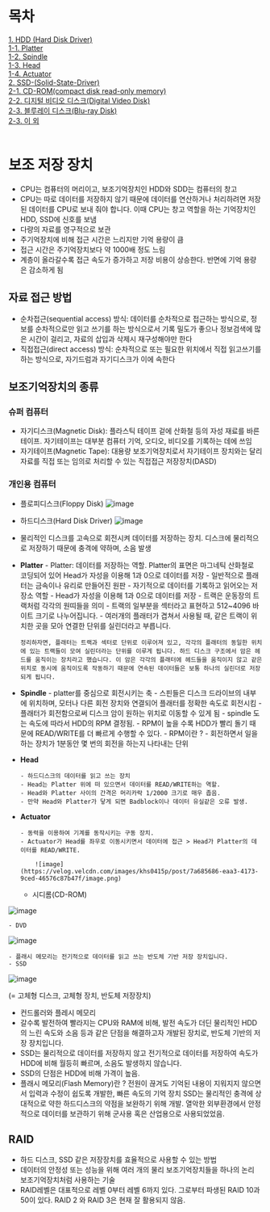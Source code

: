 # 목차 
[1. HDD (Hard Disk Driver)](#HDD-(Hard-Disk-Driver)) <br>
[1-1. Platter](#Platter) <br>
[1-2. Spindle](#Spindle) <br>
[1-3. Head](#Head) <br>
[1-4. Actuator](#Actuator) <br>
[2. SSD-(Solid-State-Driver)](#SSD-(Solid-State-Driver)) <br>
[2-1. CD-ROM(compact disk read-only memory)](#CD-ROM(compact-disk-read-only-memory)) <br>
[2-2. 디지털 비디오 디스크(Digital Video Disk)](#디지털-비디오-디스크(Digital-Video-Disk)) <br>
[2-3. 블루레이 디스크(Blu-ray Disk)](#블루레이-디스크(Blu-ray-Disk)) <br>
[2-3. 이 외](#이-외) <br><br>


# 보조 저장 장치 
- CPU는 컴퓨터의 머리이고, 보조기억장치인 HDD와 SDD는 컴퓨터의 창고
- CPU는 따로 데이터를 저장하지 않기 때문에 데이터를 연산하거나 처리하려면 저장된 데이터를 CPU로 보내 줘야 합니다. 이때 CPU는 창고 역할을 하는 기억장치인 HDD, SSD에 신호를 보냄
- 다량의 자료를 영구적으로 보관
- 주기억장치에 비해 접근 시간은 느리지만 기억 용량이 큼
- 접근 시간은 주기억장치보다 약 1000배 정도 느림
- 계층이 올라갈수록 접근 속도가 증가하고 저장 비용이 상승한다. 반면에 기억 용량은 감소하게 됨

## 자료 접근 방법
- 순차접근(sequential access) 방식: 데이터를 순차적으로 접근하는 방식으로, 정보를 순차적으로만 읽고 쓰기를 하는 방식으로서 기록 밀도가 좋으나 정보검색에 많은 시간이 걸리고, 자료의 삽입과 삭제시 재구성해야만 한다
- 직접접근(direct access) 방식: 순차적으로 또는 필요한 위치에서 직접 읽고쓰기를 하는 방식으로, 자기드럼과 자기디스크가 이에 속한다

## 보조기억장치의 종류
### 슈퍼 컴퓨터
  - 자기디스크(Magnetic Disk): 플라스틱 테이프 겉에 산화철 등의 자성 재료를 바른 테이프. 자기테이프는 대부분 컴퓨터 기억, 오디오, 비디오를 기록하는 데에 쓰임
  - 자기테이프(Magnetic Tape): 대용량 보조기억장치로서 자기테이프 장치와는 달리 자료를 직접 또는 임의로 처리할 수 있는 직접접근 저장장치(DASD)
### 개인용 컴퓨터
  - 플로피디스크(Floppy Disk)
![image](https://cdn.manzlab.com/news/photo/201802/258_885_313.jpg)
        
  - 하드디스크(Hard Disk Driver)
![image](https://velog.velcdn.com/images/khs0415p/post/bad6b102-0184-4df0-a983-29124accb0d2/image.png)
  - 물리적인 디스크를 고속으로 회전시켜 데이터를 저장하는 장치. 디스크에 물리적으로 저장하기 때문에 충격에 약하며, 소음 발생
  - **Platter**
        - Platter: 데이터를 저장하는 역할. Platter의 표면은 마그네틱 산화철로 코딩되어 있어 Head가 자성을 이용해 1과 0으로 데이터를 저장
        - 일반적으로 플래터는 금속이나 유리로 만들어진 원판
        - 자기적으로 데이터를 기록하고 읽어오는 저장소 역할
        - Head가 자성을 이용해 1과 0으로 데이터를 저장
        - 트랙은 운동장의 트랙처럼 각각의 원띠들을 의미
        - 트랙의 일부분을 섹터라고 표현하고 512~4096 바이트 크기로 나누어집니다.
        - 여러개의 플래터가 겹쳐서 사용될 때, 같은 트랙이 위치한 곳을 모아 연결한 단위를 실린더라고 부릅니다.
        
        정리하자면, 플래터는 트랙과 섹터로 단위로 이루어져 있고, 각각의 플래터의 동일한 위치에 있는 트랙들이 모여 실린더라는 단위를 이루게 됩니다. 하드 디스크 구조에서 암은 헤드를 움직이는 장치라고 했습니다. 이 암은 각각의 플래터에 헤드들을 움직이지 않고 같은 위치로 동시에 움직이도록 작동하기 때문에 연속된 데이터들은 보통 하나의 실린더로 저장되게 됩니다.
        
 - **Spindle**
        - platter를 중심으로 회전시키는 축
        - 스핀들은 디스크 드라이브의 내부에 위치하며, 모터나 다른 회전 장치와 연결되어 플래터를 정확한 속도로 회전시킴
        - 플래터가 회전함으로써 디스크 암이 원하는 위치로 이동할 수 있게 됨
        - spindle 도는 속도에 따라서 HDD의 RPM 결정됨.
        - RPM이 높을 수록 HDD가 빨리 돌기 때문에 READ/WRITE를 더 빠르게 수행할 수 있다.
        - RPM이란 ?
            - 회전하면서 일을 하는 장치가 1분동안 몇 번의 회전을 하는지 나타내는 단위
        
  - **Head**
        
        - 하드디스크의 데이터를 읽고 쓰는 장치
        - Head는 Platter 위에 떠 있으면서 데이터를 READ/WRITE하는 역할.
        - Head와 Platter 사이의 간격은 머리카락 1/2000 크기로 매우 좁음.
        - 만약 Head와 Platter가 닿게 되면 Badblock이나 데이터 유실같은 오류 발생.
        
  - **Actuator**
        
        - 동력을 이용하여 기계를 동작시키는 구동 장치.
        - Actuator가 Head를 좌우로 이동시키면서 데이터에 접근 > Head가 Platter의 데이터를 READ/WRITE.
            
            ![image](https://velog.velcdn.com/images/khs0415p/post/7a685686-eaa3-4173-9ced-46576c87b47f/image.png)
            
    - 시디롬(CD-ROM)
    
   ![image](https://upload.wikimedia.org/wikipedia/commons/c/ca/CD-ROM.png)
    
    - DVD
    
   ![image](http://www.yeinmedia.com/sub/img/cd_2010_04.jpg)
    
    - 플래시 메모리는 전기적으로 데이터를 읽고 쓰는 반도체 기반 저장 장치입니다.
    - SSD

![image](https://cdn.mos.cms.futurecdn.net/dTzNHEkgZsWxHC7GLDNJeD-1920-80.jpg.webp)

(= 고체형 디스크, 고체형 장치, 반도체 저장장치)

- 컨드롤러와 플레시 메모리
- 갈수록 발전하여 빨라지는 CPU와 RAM에 비해, 발전 속도가 더딘 물리적인 HDD의 느린 속도와 소음 등과 같은 단점을 해결하고자 개발된 장치로, 반도체 기반의 저장 장치입니다.
- SSD는 물리적으로 데이터를 저장하지 않고 전기적으로 데이터를 저장하여 속도가 HDD에 비해 월등히 빠르며, 소음도 발생하지 않습니다.
- SSD의 단점은 HDD에 비해 가격이 높음.
- 플래시 메모리(Flash Memory)란 ?
전원이 끊겨도 기억된 내용이 지워지지 않으면서 입력과 수정이 쉽도록 개발한, 빠른 속도의 기억 장치
SSD는 물리적인 충격에 상대적으로 약한 하드디스크의 약점을 보완하기 위해 개발.
열악한 외부환경에서 안정적으로 데이터를 보관하기 위해 군사용 혹은 산업용으로 사용되었었음.

## RAID

- 하드 디스크, SSD 같은 저장장치를 효율적으로 사용할 수 있는 방법
- 데이터의 안정성 또는 성능을 위해 여러 개의 물리 보조기억장치들을 하나의 논리 보조기억장치처럼 사용하는 기술
- RAID레벨은 대표적으로 레벨 0부터 레벨 6까지 있다. 그로부터 파생된 RAID 10과 50이 있다. RAID 2 와 RAID 3은 현재 잘 활용되지 않음.
